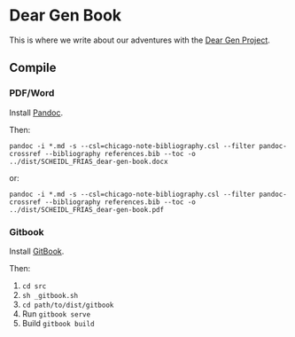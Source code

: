 # Dear Gen Book

This is where we write about our adventures with the [Dear Gen Project](https://github.com/regisfrias/dear-gen).

## Compile

### PDF/Word

Install [Pandoc](http://pandoc.org/installing.html).

Then:

`pandoc -i *.md -s --csl=chicago-note-bibliography.csl --filter pandoc-crossref --bibliography references.bib --toc -o ../dist/SCHEIDL_FRIAS_dear-gen-book.docx`

or:

`pandoc -i *.md -s --csl=chicago-note-bibliography.csl --filter pandoc-crossref --bibliography references.bib --toc -o ../dist/SCHEIDL_FRIAS_dear-gen-book.pdf`

### Gitbook

Install [GitBook](https://toolchain.gitbook.com/setup.html).

Then:

1. `cd src`
2. `sh _gitbook.sh`
3. `cd path/to/dist/gitbook`
4. Run
    `gitbook serve`
5. Build
    `gitbook build`
